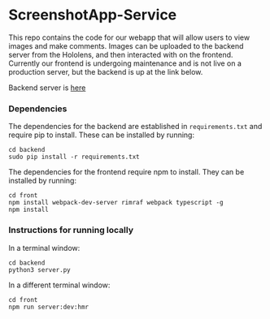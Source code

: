 # ScreenshotApp-Service

This repo contains the code for our webapp that will allow users to view images and make comments.
Images can be uploaded to the backend server from the Hololens, and then interacted with on the frontend.
Currently our frontend is undergoing maintenance and is not live on a production server, but the backend
is up at the link below. 

Backend server is [here](https://screenshot-tool-server.herokuapp.com/)

### Dependencies
The dependencies for the backend are established in `requirements.txt` and require pip to install.
These can be installed by running:
```
cd backend
sudo pip install -r requirements.txt
```

The dependencies for the frontend require npm to install.
They can be installed by running:
```
cd front
npm install webpack-dev-server rimraf webpack typescript -g
npm install
```

### Instructions for running locally
In a terminal window:
```
cd backend
python3 server.py
```

In a different terminal window:
```
cd front
npm run server:dev:hmr
```
